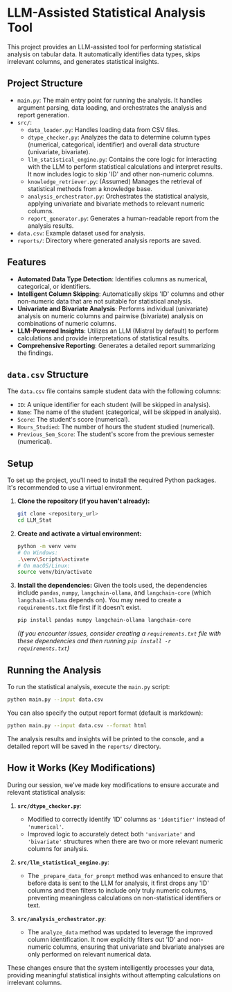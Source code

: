 # LLM-Assisted Statistical Analysis Tool

This project provides an LLM-assisted tool for performing statistical analysis on tabular data. It automatically identifies data types, skips irrelevant columns, and generates statistical insights.

## Project Structure

- `main.py`: The main entry point for running the analysis. It handles argument parsing, data loading, and orchestrates the analysis and report generation.
- `src/`:
    - `data_loader.py`: Handles loading data from CSV files.
    - `dtype_checker.py`: Analyzes the data to determine column types (numerical, categorical, identifier) and overall data structure (univariate, bivariate).
    - `llm_statistical_engine.py`: Contains the core logic for interacting with the LLM to perform statistical calculations and interpret results. It now includes logic to skip 'ID' and other non-numeric columns.
    - `knowledge_retriever.py`: (Assumed) Manages the retrieval of statistical methods from a knowledge base.
    - `analysis_orchestrator.py`: Orchestrates the statistical analysis, applying univariate and bivariate methods to relevant numeric columns.
    - `report_generator.py`: Generates a human-readable report from the analysis results.
- `data.csv`: Example dataset used for analysis.
- `reports/`: Directory where generated analysis reports are saved.

## Features

- **Automated Data Type Detection**: Identifies columns as numerical, categorical, or identifiers.
- **Intelligent Column Skipping**: Automatically skips 'ID' columns and other non-numeric data that are not suitable for statistical analysis.
- **Univariate and Bivariate Analysis**: Performs individual (univariate) analysis on numeric columns and pairwise (bivariate) analysis on combinations of numeric columns.
- **LLM-Powered Insights**: Utilizes an LLM (Mistral by default) to perform calculations and provide interpretations of statistical results.
- **Comprehensive Reporting**: Generates a detailed report summarizing the findings.

## `data.csv` Structure

The `data.csv` file contains sample student data with the following columns:

- `ID`: A unique identifier for each student (will be skipped in analysis).
- `Name`: The name of the student (categorical, will be skipped in analysis).
- `Score`: The student's score (numerical).
- `Hours_Studied`: The number of hours the student studied (numerical).
- `Previous_Sem_Score`: The student's score from the previous semester (numerical).

## Setup

To set up the project, you'll need to install the required Python packages. It's recommended to use a virtual environment.

1. **Clone the repository (if you haven't already):**
   ```bash
   git clone <repository_url>
   cd LLM_Stat
   ```

2. **Create and activate a virtual environment:**
   ```bash
   python -m venv venv
   # On Windows:
   .\venv\Scripts\activate
   # On macOS/Linux:
   source venv/bin/activate
   ```

3. **Install the dependencies:**
   Given the tools used, the dependencies include `pandas`, `numpy`, `langchain-ollama`, and `langchain-core` (which `langchain-ollama` depends on). You may need to create a `requirements.txt` file first if it doesn't exist.

   ```bash
   pip install pandas numpy langchain-ollama langchain-core
   ```
   *(If you encounter issues, consider creating a `requirements.txt` file with these dependencies and then running `pip install -r requirements.txt`)*

## Running the Analysis

To run the statistical analysis, execute the `main.py` script:

```bash
python main.py --input data.csv
```

You can also specify the output report format (default is markdown):

```bash
python main.py --input data.csv --format html
```

The analysis results and insights will be printed to the console, and a detailed report will be saved in the `reports/` directory.

## How it Works (Key Modifications)

During our session, we've made key modifications to ensure accurate and relevant statistical analysis:

1.  **`src/dtype_checker.py`**:
    -   Modified to correctly identify 'ID' columns as `'identifier'` instead of `'numerical'`.
    -   Improved logic to accurately detect both `'univariate'` and `'bivariate'` structures when there are two or more relevant numeric columns for analysis.

2.  **`src/llm_statistical_engine.py`**:
    -   The `_prepare_data_for_prompt` method was enhanced to ensure that before data is sent to the LLM for analysis, it first drops any 'ID' columns and then filters to include only truly numeric columns, preventing meaningless calculations on non-statistical identifiers or text.

3.  **`src/analysis_orchestrator.py`**:
    -   The `analyze_data` method was updated to leverage the improved column identification. It now explicitly filters out 'ID' and non-numeric columns, ensuring that univariate and bivariate analyses are only performed on relevant numerical data.

These changes ensure that the system intelligently processes your data, providing meaningful statistical insights without attempting calculations on irrelevant columns. 
